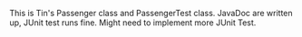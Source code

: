 This is Tin's Passenger class and PassengerTest class. JavaDoc are written up, JUnit test runs fine. Might need to implement more JUnit Test.
